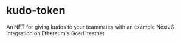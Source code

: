 # kudo-token

An NFT for giving kudos to your teammates with an example NextJS integration on Ethereum's Goerli testnet
